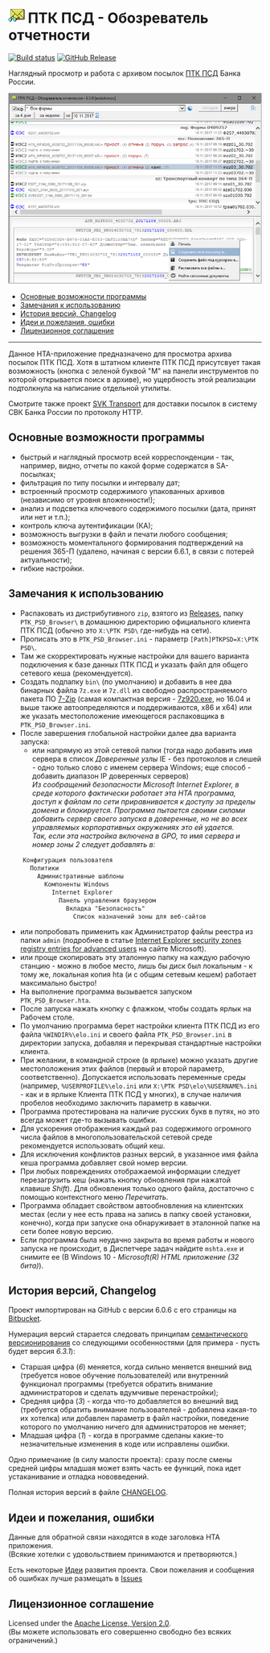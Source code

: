 # ![ptkpsd.png](images/ptkpsd.png) ПТК ПСД - Обозреватель отчетности

[![Build status](https://ci.appveyor.com/api/projects/status/j011cbjlv4k6wirk?svg=true)](https://ci.appveyor.com/project/diev/ptk-psd-browser-hta)
[![GitHub Release](https://img.shields.io/github/release/diev/PTK-PSD-Browser-hta.svg)](https://github.com/diev/PTK-PSD-Browser-hta/releases/latest)

Наглядный просмотр и работа с архивом посылок [ПТК ПСД](http://ptkpsd.ru/) 
Банка России.

![Рабочее окно приложения](images/screen659.png)

* [Основные возможности программы](#основные-возможности-программы)
* [Замечания к использованию](#замечания-к-использованию)
* [История версий, Changelog](#история-версий-changelog)
* [Идеи и пожелания, ошибки](#идеи-и-пожелания-ошибки)
* [Лицензионное соглашение](#лицензионное-соглашение)

-----

Данное HTA-приложение предназначено для просмотра архива посылок ПТК ПСД.
Хотя в штатном клиенте ПТК ПСД присутсвует такая возможность (кнопка с зеленой 
буквой "М" на панели инструментов по которой открывается поиск в архиве), но 
ущербность этой реализации подтолкнула на написание отдельной утилиты.

Смотрите также проект [SVK Transport](/SVK-Transport-hta) 
для доставки посылок в систему СВК Банка России по протоколу HTTP.

## Основные возможности программы

* быстрый и наглядный просмотр всей корреспонденции - так, например, видно, 
отчеты по какой форме содержатся в SA-посылках;
* фильтрация по типу посылки и интервалу дат;
* встроенный просмотр содержимого упакованных архивов (независимо от уровня 
вложенности!);
* анализ и подсветка ключевого содержимого посылки (дата, принят или нет 
и т.п.);
* контроль ключа аутентификации (КА);
* возможность выгрузки в файл и печати любого сообщения;
* возможность моментального формирования подтверждений на решения 365-П
(удалено, начиная с версии 6.6.1, в связи с потерей актуальности);
* гибкие настройки.

## Замечания к использованию

* Распаковать из дистрибутивного `zip`, взятого из 
[Releases](https://github.com/diev/PTK-PSD-Browser-hta/releases), 
папку `PTK_PSD_Browser\` в домашнюю директорию официального клиента ПТК ПСД 
(обычно это `X:\PTK PSD\` где-нибудь на сети).
* Прописать это в `PTK_PSD_Browser.ini` - параметр `[Path]PTKPSD=X:\PTK PSD\`.
* Там же скорректировать нужные настройки для вашего варианта подключения 
к базе данных ПТК ПСД и указать файл для общего сетевого кеша (рекомендуется).
* Создать подпапку `bin\` (по умолчанию) и добавить в нее два бинарных 
файла `7z.exe` и `7z.dll` из свободно распространяемого пакета ПО 
[7-Zip](http://www.7-zip.org/download.html) 
(самая компактная версия - [7z920.exe](http://www.7-zip.org/a/7z920.exe), 
но 16.04 и выше также автоопределяются и поддерживаются, x86 и x64) или же 
указать местоположение имеющегося распаковщика в `PTK_PSD_Browser.ini`.
* После завершения глобальной настройки далее два варианта запуска: 
  * или напрямую из этой сетевой папки (тогда надо добавить имя сервера в 
список *Доверенные узлы* IE - без протоколов и слешей - одно только слово 
с именем сервера Windows; еще способ - добавить диапазон IP доверенных 
серверов)  
*Из сообращений безопасности Microsoft Internet Explorer, в среде 
которого фактически работает эта HTA программа, доступ к файлам по сети 
приравнивается к доступу за пределы домена и блокируется. Программа 
пытается своими силами добавить сервер своего запуска в доверенные, 
но не во всех управляемых корпоративных окружениях это ей удается.*  
*Так, если эта настройка включена в GPO, то имя сервера и номер зоны 2 
следует добавлять в:*
```
    Конфигурация пользователя
      Политики
        Административные шаблоны
          Компоненты Windows
            Internet Explorer
              Панель управления браузером
                Вкладка "Безопасность"
                  Список назначений зоны для веб-сайтов
```
  * или попробовать применить как Администратор файлы реестра из 
папки `admin` (подробнее в статье [Internet Explorer security zones 
registry entries for advanced 
users](https://support.microsoft.com/en-us/help/182569/internet-explorer-security-zones-registry-entries-for-advanced-users) 
на сайте Microsoft).
  * или проще скопировать эту эталонную папку на каждую рабочую станцию - 
можно в любое место, лишь бы диск был локальным - к тому же, локальная копия 
hta (и с общим сетевым кешем) работает максимально быстро!
* На выполнение программа вызывается запуском `PTK_PSD_Browser.hta`.
* После запуска нажать кнопку с флажком, чтобы создать ярлык на Рабочем столе.
* По умолчанию программа берет настройки клиента ПТК ПСД из его 
файла `%WINDIR%\elo.ini` и своего файла `PTK_PSD_Browser.ini` в директории 
запуска, добавляя и перекрывая стандартные настройки клиента.
* При желании, в командной строке (в ярлыке) можно указать другие 
местоположения этих файлов (первый и второй параметр, соответственно).
Допускается использовать переменные среды (например, `%USERPROFILE%\elo.ini`
или `X:\PTK PSD\elo\%USERNAME%.ini` - как и в ярлыке Клиента ПТК ПСД у многих), 
в случае наличия пробелов необходимо заключить параметр в кавычки.
* Программа протестирована на наличие русских букв в путях, но это всегда 
может где-то вызывать ошибки.
* Для ускорения отображения каждый раз содержимого огромного числа файлов в 
многопользовательской сетевой среде рекомендуется использовать общий кеш.
* Для исключения конфликтов разных версий, в указанное имя файла кеша 
программа добавляет свой номер версии. 
* При любых повреждениях отображаемой информации следует перезагрузить 
кеш (нажать кнопку обновления при нажатой клавише *Shift*). Для обновления 
только одного файла, достаточно с помощью контекстного меню *Перечитать*.
* Программа обладает свойством автообновления на клиентских местах (если 
у нее есть права на запись в папку своей установки, конечно), когда 
при запуске она обнаруживает в эталонной папке на сети более новую версию.
* Если программа была неудачно закрыта во время работы и нового запуска 
не происходит, в Диспетчере задач найдите `mshta.exe` и снимите ее 
(В Windows 10 - *Microsoft(R) HTML приложение (32 бита)*).

## История версий, Changelog

Проект импортирован на GitHub с версии 6.0.6 с его страницы на 
[Bitbucket](https://bitbucket.org/html-applications/ptkpsd-browser).

Нумерация версий старается следовать принципам 
[семантического версионирования](http://semver.org/lang/ru/) со следующими 
особенностями (для примера - пусть будет версия *6.3.1*):
* Старшая цифра (*6*) меняется, когда сильно 
меняется внешний вид (требуется новое обучение пользователей) или внутренний 
функционал программы (требуется обратить внимание администраторов и сделать 
вдумчивые перенастройки);
* Средняя цифра (*3*) - когда что-то добавляется во внешний вид 
(требуется обратить внимание пользователей - добавлена какая-то их хотелка) 
или добавлен параметр в файл настройки, поведение которого по умолчанию 
ничего для администраторов не меняет;
* Младшая цифра (*1*) - когда в программе сделаны какие-то незначительные 
изменения в коде или исправлены ошибки.

Одно примечание (в силу малости проекта): сразу после смены средней цифры 
младшая может взять часть ее функций, пока идет устаканивание и отладка 
нововведений.

Полная история версий в файле [CHANGELOG](https://github.com/diev/PTK-PSD-Browser-hta/blob/master/CHANGELOG.md).

## Идеи и пожелания, ошибки

Данные для обратной связи находятся в коде заголовка HTA приложения.  
(Всякие хотелки с удовольствием принимаются и претворяются.)

Есть некоторые [Идеи](https://github.com/diev/PTK-PSD-Browser-hta/projects/1) 
развития проекта.
Свои пожелания и сообщения об ошибках лучше размещать 
в [Issues](https://github.com/diev/PTK-PSD-Browser-hta/issues)

## Лицензионное соглашение

Licensed under the [Apache License, 
Version 2.0](http://www.apache.org/licenses/LICENSE-2.0 "LICENSE").  
(Вы можете использовать его совершенно свободно без всяких ограничений.)
